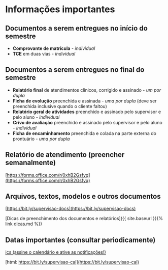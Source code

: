 
# Informações importantes

## Documentos a serem entregues no **início** do semestre
  - **Comprovante de matrícula** - *individual*
  - **TCE** em duas vias - *individual*

## Documentos a serem entregues no **final** do semestre
  - **Relatório final** de atendimentos clínicos, corrigido e assinado - *um por dupla*
  - **Ficha de evolução** preenchida e assinada - *uma por dupla*
    (deve ser preenchida inclusive quando o cliente faltou)
  - **Relatório geral de atividades** preenchido e assinado pelo supervisor e pelo aluno - *individual*
  - **Crivo de avaliação** preenchido e assinado pelo supervisor e pelo aluno - *individual* 
  - **Ficha de encaminhamento** preenchida e colada na parte externa do prontuário - *uma por dupla*

## Relatório de atendimento (**preencher semanalmente**)

[https://forms.office.com/r/0xhB2Gsfyq](https://forms.office.com/r/0xhB2Gsfyq)

## Arquivos, textos, modelos e outros documentos

[https://bit.ly/supervisao-docs](https://bit.ly/supervisao-docs)

[Dicas de preenchimento dos documentos e relatórios]({{ site.baseurl }}{% link dicas.md %})

## Datas importantes (consultar periodicamente)

[ics (assine o calendário e ative as notificações!)](https://outlook.office365.com/owa/calendar/1afa582876764be59815a8ca5aeb582f@FMU.BR/5e9ff06b9c2a44f084e01080fec5009e15882344615390827203/calendar.ics)

[html: https://bit.ly/supervisao-cal](https://bit.ly/supervisao-cal)

